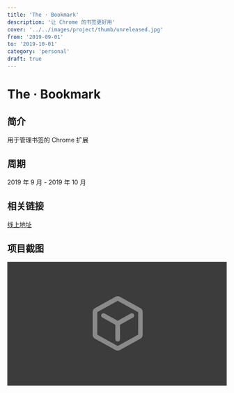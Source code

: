 ```yaml
---
title: 'The · Bookmark'
description: '让 Chrome 的书签更好用'
cover: '../../images/project/thumb/unreleased.jpg'
from: '2019-09-01'
to: '2019-10-01'
category: 'personal'
draft: true
---
```


# The · Bookmark

## 简介

用于管理书签的 Chrome 扩展

## 周期

2019 年 9 月 - 2019 年 10 月

## 相关链接

[线上地址](http://app.futurebusinesslab.com/wap)


## 项目截图
![项目截图](../../images/project/thumb/unreleased.jpg)
